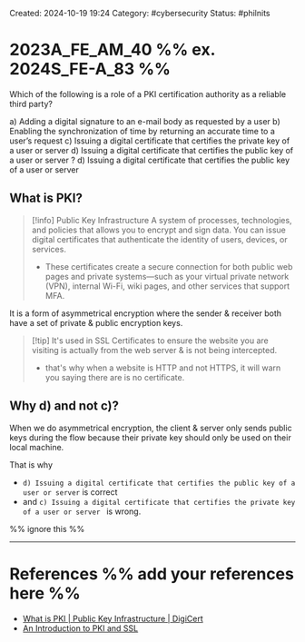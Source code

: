 Created: 2024-10-19 19:24
Category: #cybersecurity
Status: #philnits



# 2023A_FE_AM_40 %% ex. 2024S_FE-A_83 %%

Which of the following is a role of a PKI certification authority as a reliable third party?

a) Adding a digital signature to an e-mail body as requested by a user
b) Enabling the synchronization of time by returning an accurate time to a user’s request
c) Issuing a digital certificate that certifies the private key of a user or server
d) Issuing a digital certificate that certifies the public key of a user or server
?
d) Issuing a digital certificate that certifies the public key of a user or server

## What is PKI?

> [!info] Public Key Infrastructure
> A system of processes, technologies, and policies that allows you to encrypt and sign data. You can issue digital certificates that authenticate the identity of users, devices, or services.
> - These certificates create a secure connection for both public web pages and private systems—such as your virtual private network (VPN), internal Wi-Fi, wiki pages, and other services that support MFA.

It is a form of asymmetrical encryption where the sender & receiver both have a set of private & public encryption keys.

> [!tip] It's used in SSL Certificates to ensure the website you are visiting is actually from the web server & is not being intercepted.
> - that's why when a website is HTTP and not HTTPS, it will warn you saying there are is no certificate.

## Why d) and not c)?

When we do asymmetrical encryption, the client & server only sends public keys during the flow because their private key should only be used on their local machine.

That is why
- `d) Issuing a digital certificate that certifies the public key of a user or server` is correct
- and `c) Issuing a digital certificate that certifies the private key of a user or server ` is wrong.


%% ignore this %%
<!--SR:!2025-03-02,11,270-->
---









# References %% add your references here %%
- [What is PKI | Public Key Infrastructure | DigiCert](https://www.digicert.com/what-is-pki)
- [An Introduction to PKI and SSL](https://renaps.com/en/blog/how-to/an-introduction-to-pki-and-ssl)